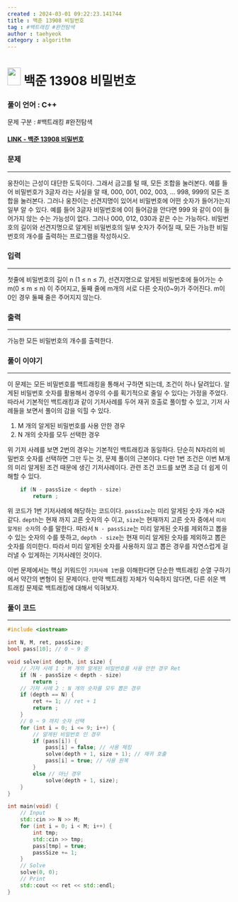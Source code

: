 ```yaml
---
created : 2024-03-01 09:22:23.141744
title : 백준 13908 비밀번호
tag : #백트래킹 #완전탐색
author : taehyeok
category : algorithm
---
```

# <img src="https://d2gd6pc034wcta.cloudfront.net/tier/9.svg" width="30" height="40"> 백준 13908 비밀번호


### 풀이 언어 : C++

문제 구분 : #백트래킹 #완전탐색
#### [LINK - 백준 13908 비밀번호](https://www.acmicpc.net/problem/13908)

### 문제
<hr>

웅찬이는 근성이 대단한 도둑이다. 그래서 금고를 털 때, 모든 조합을 눌러본다. 예를 들어 비밀번호가 3글자 라는 사실을 알 때, 000, 001, 002, 003, … 998, 999의 모든 조합을 눌러본다. 그러나 웅찬이는 선견지명이 있어서 비밀번호에 어떤 숫자가 들어가는지 일부 알 수 있다. 예를 들어 3글자 비밀번호에 0이 들어감을 안다면 999 와 같이 0이 들어가지 않는 수는 가능성이 없다. 그러나 000, 012, 030과 같은 수는 가능하다. 비밀번호의 길이와 선견지명으로 알게된 비밀번호의 일부 숫자가 주어질 때, 모든 가능한 비밀번호의 개수를 출력하는 프로그램을 작성하시오.

### 입력
<hr>

첫줄에 비밀번호의 길이 n (1 ≤ n ≤ 7), 선견지명으로 알게된 비밀번호에 들어가는 수 m(0 ≤ m ≤ n) 이 주어지고, 둘째 줄에 m개의 서로 다른 숫자(0~9)가 주어진다. m이 0인 경우 둘째 줄은 주어지지 않는다.
### 출력
<hr>
가능한 모든 비밀번호의 개수를 출력한다.

### 풀이 이야기
<hr>

이 문제는 모든 비밀번호를 백트래킹을 통해서 구하면 되는데, 조건이 하나 달려있다. 알게된 비밀번호 숫자를 활용해서 경우의 수를 획기적으로 줄일 수 있다는 가정을 주었다. 따라서 기본적인 백트래킹과 같이 기저사례를 두어 재귀 호출로 풀이할 수 있고, 기저 사례들을 보면서 풀이의 감을 익힐 수 있다.

1. M 개의 알게된 비밀번호를 사용 안한 경우
2. N 개의 숫자를 모두 선택한 경우

위 기저 사례를 보면 2번의 경우는 기본적인 백트래킹과 동일하다. 단순히 N자리의 비밀번호 숫자를 선택하면 그만 두는 것, 문제 풀이의 근본이다. 다만 1번 조건은 이번 M개의 미리 알게된 조건 때문에 생긴 기저사례이다. 관련 조건 코드를 보면 조금 더 쉽게 이해할 수 있다.
```c++
    if (N - passSize < depth - size)
        return ;
```
위 코드가 1번 기저사례에 해당하는 코드이다. `passSize`는 미리 알게된 숫자 개수 `M`과 같다. `depth`는 현재 까지 고른 숫자의 수 이고, `size`는 현재까지 고른 숫자 중에서 `미리 알게된 숫자`의 수를 말한다. 따라서 `N - passSize`는 미리 알게된 숫자를 제외하고 뽑을 수 있는 숫자의 수를 뜻하고, `depth - size`는 현재 미리 알게된 숫자를 제외하고 뽑은 숫자를 의미한다. 따라서 미리 알게된 숫자를 사용하지 않고 뽑은 경우를 자연스럽게 걸러낼 수 있게하는 기저사례인 것이다.

이번 문제에서는 핵심 키워드인 `기저사례 1번`을 이해한다면 단순한 백트래킹 순열 구하기에서 약간의 변형이 된 문제이다. 만약 백트래킹 자체가 익숙하지 않다면, 다른 쉬운 백트래킹 문제로 백트래킹에 대해서 익혀보자.

### 풀이 코드
<hr>

``` c++
#include <iostream>

int N, M, ret, passSize;
bool pass[10]; // 0 ~ 9 중 

void solve(int depth, int size) {
    // 기저 사례 1 : M 개의 알게된 비밀번호를 사용 안한 경우 Ret
    if (N - passSize < depth - size)
        return ;
    // 기저 사례 2 : N 개의 숫자를 모두 뽑은 경우
    if (depth == N) {
        ret += 1; // ret + 1
        return ;
    }
    // 0 ~ 9 까지 숫자 선택
    for (int i = 0; i <= 9; i++) {
        // 알게된 비밀번호 인 경우
        if (pass[i]) {
            pass[i] = false; // 사용 체킹
            solve(depth + 1, size + 1); // 재귀 호출
            pass[i] = true; // 사용 원복
        }
        else // 아닌 경우
            solve(depth + 1, size);
    }
}

int main(void) {
    // Input
    std::cin >> N >> M;
    for (int i = 0; i < M; i++) {
        int tmp;
        std::cin >> tmp;
        pass[tmp] = true;
        passSize += 1;
    }
    // Solve
    solve(0, 0);
    // Print
    std::cout << ret << std::endl;
}
```

